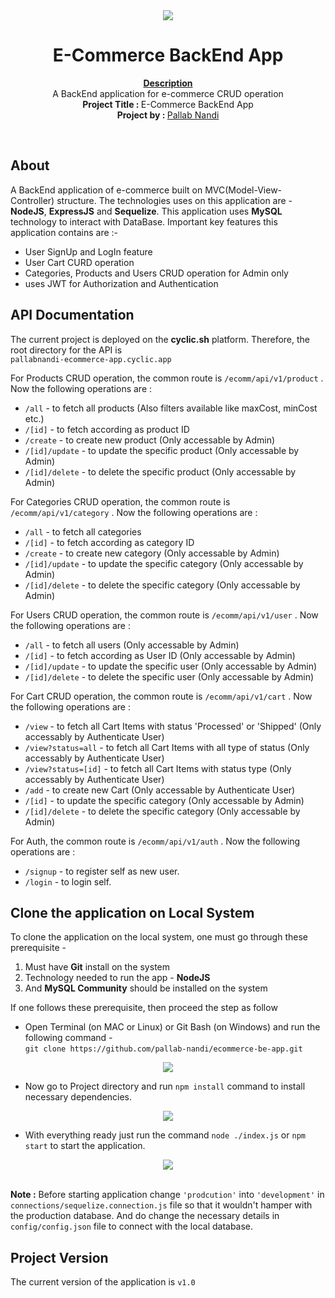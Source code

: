 <div align="center"><img src="https://1.bp.blogspot.com/1oyqatnB85_7VkavlgxoQGmG55NtR9UCxUFKocEjBCFImn56Fw8OGUcioLkDYkHfBbIcseOalSYvkJo=s200"></div>
<h1 align="center">E-Commerce BackEnd App</h1>
<p align="center">
    <strong><u>Description</u></strong>
    <br>A BackEnd application for e-commerce CRUD operation<br>
    <b>Project Title : </b>E-Commerce BackEnd App<br>
    <b>Project by : </b><a href="https://github.com/pallab-nandi">Pallab Nandi</a>
</p>
<br/>
<h2>About</h2>
A BackEnd application of e-commerce built on MVC(Model-View-Controller) structure. The technologies uses on this application are - <b>NodeJS</b>, <b>ExpressJS</b> and <b>Sequelize</b>. This application uses <b>MySQL</b> technology to interact with DataBase. Important key features this application contains are :-

<br>

- User SignUp and LogIn feature
- User Cart CURD operation
- Categories, Products and Users CRUD operation for Admin only
- uses JWT for Authorization and Authentication


<h2>API Documentation</h2>

The current project is deployed on the <b>cyclic.sh</b> platform. Therefore, the root directory for the API is <br>`pallabnandi-ecommerce-app.cyclic.app`

For Products CRUD operation, the common route is `/ecomm/api/v1/product` . Now the following operations are :

- `/all` - to fetch all products (Also filters available like maxCost, minCost etc.)
- `/[id]` - to fetch according as product ID
- `/create` - to create new product (Only accessable by Admin)
- `/[id]/update` - to update the specific product (Only accessable by Admin)
- `/[id]/delete` - to delete the specific product (Only accessable by Admin)

For Categories CRUD operation, the common route is `/ecomm/api/v1/category` . Now the following operations are :

- `/all` - to fetch all categories
- `/[id]` - to fetch according as category ID
- `/create` - to create new category (Only accessable by Admin)
- `/[id]/update` - to update the specific category (Only accessable by Admin)
- `/[id]/delete` - to delete the specific category (Only accessable by Admin)

For Users CRUD operation, the common route is `/ecomm/api/v1/user` . Now the following operations are :

- `/all` - to fetch all users (Only accessable by Admin)
- `/[id]` - to fetch according as User ID (Only accessable by Admin)
- `/[id]/update` - to update the specific user (Only accessable by Admin)
- `/[id]/delete` - to delete the specific user (Only accessable by Admin)

For Cart CRUD operation, the common route is `/ecomm/api/v1/cart` . Now the following operations are :

- `/view` - to fetch all Cart Items with status 'Processed' or 'Shipped' (Only accessably by Authenticate User)
- `/view?status=all` - to fetch all Cart Items with all type of status (Only accessably by Authenticate User)
- `/view?status=[id]` - to fetch all Cart Items with status type (Only accessably by Authenticate User)
- `/add` - to create new Cart (Only accessable by Authenticate User)
- `/[id]` - to update the specific category (Only accessable by Admin)
- `/[id]/delete` - to delete the specific category (Only accessable by Admin)

For Auth, the common route is `/ecomm/api/v1/auth` . Now the following operations are :

- `/signup` - to register self as new user.
- `/login` - to login self.


<h2>Clone the application on Local System</h2>

To clone the application on the local system, one must go through these prerequisite -

1. Must have <b>Git</b> install on the system
2. Technology needed to run the app - <b>NodeJS</b>
3. And <b>MySQL Community</b> should be installed on the system

If one follows these prerequisite, then proceed the step as follow

- Open Terminal (on MAC or Linux) or Git Bash (on Windows) and run the following command - <br>`git clone https://github.com/pallab-nandi/ecommerce-be-app.git`

<div align="center"><img src="https://blogger.googleusercontent.com/img/b/R29vZ2xl/AVvXsEgFY5ybnxONzgxyF-0cAljTBfNmSreR5-HXRvNd9xyzLd_CdmuUGeWbxenIesbqcVARD9IZhDuoIT4BFcHu8t_7kHZDR3ynd6OnImbteDy-Nfc6usSJ3RCWqQ2dtSSfpi32Upp7A6C9W_nv7YkGYy6XalafbM8Tw2MyVKfYItIogY0UPWsrEcjeq6ndlA/s16000/git-clone-min.png"></div>

- Now go to Project directory and run `npm install` command to install necessary dependencies.

<div align="center"><img src="https://blogger.googleusercontent.com/img/b/R29vZ2xl/AVvXsEhhPrPorur3Z8R8W_cVXpWrx25p-q9Uoi4H9yLsf-iNK_jQgIqabgOh6KSCovUU6lS_AVBHEDijNO6PVubX1z3FxsU4PD0unRb4FM6vpl3NOsGP8keGodv5PPPqSW5lfEiSDBZg0JiLd1h1Vs38O92i1WpscTHEuI-CLwjqE0LD-xW0s96I3w6-BLIHvA/s16000/npm-install.png"></div>

- With everything ready just run the command `node ./index.js` or `npm start` to start the application.

<div align="center"><img src="https://blogger.googleusercontent.com/img/b/R29vZ2xl/AVvXsEjDxfVJqhQNQm0Z0YIbIJzIu1G2Wc8Mk7U0vbIt8WoYyb68TDux9UcHhWHFusFpGEIQbt0AAjwVckpRVJJFrNvL9k8zWsO9E9ZY9C8oKkkB_UDNsnwLWc2ZxzN3e36EoME1lWAfZCN8s0BaZ1CxKwft6Wt6W1Gv9HvYEK8zQT-m1pBPPhqj7gQPB3QAFQ/s16000/app-start.png"></div><br>

<b>Note :</b> Before starting application change `'prodcution'` into `'development'` in `connections/sequelize.connection.js` file so that it wouldn't hamper with the production database. And do change the necessary details in `config/config.json` file to connect with the local database.


<h2>Project Version</h2>

The current version of the application is `v1.0`